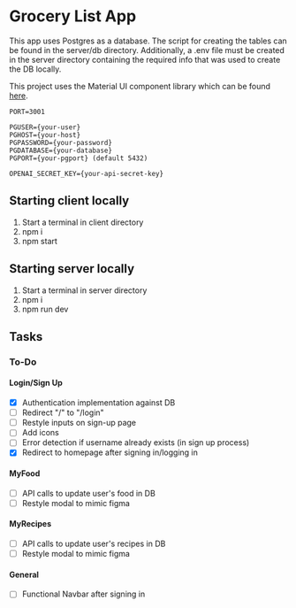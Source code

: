 # Grocery List App
This app uses Postgres as a database. The script for creating the tables can be found in the server/db directory. Additionally, a .env file must be created in the server directory containing the required info that was used to create the DB locally.

This project uses the Material UI component library which can be found [here](https://mui.com/material-ui/getting-started/overview/).

```
PORT=3001

PGUSER={your-user}
PGHOST={your-host}
PGPASSWORD={your-password}
PGDATABASE={your-database}
PGPORT={your-pgport} (default 5432)

OPENAI_SECRET_KEY={your-api-secret-key}
```

## Starting client locally
1. Start a terminal in client directory
2. npm i
3. npm start
## Starting server locally
1. Start a terminal in server directory
2. npm i
3. npm run dev

## Tasks
### To-Do
#### Login/Sign Up
- [x] Authentication implementation against DB
- [ ] Redirect "/" to "/login"
- [ ] Restyle inputs on sign-up page
- [ ] Add icons
- [ ] Error detection if username already exists (in sign up process)
- [x] Redirect to homepage after signing in/logging in

#### MyFood
- [ ] API calls to update user's food in DB
- [ ] Restyle modal to mimic figma

#### MyRecipes
- [ ] API calls to update user's recipes in DB
- [ ] Restyle modal to mimic figma

#### General
- [ ] Functional Navbar after signing in